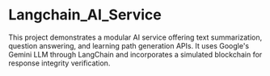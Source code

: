 # Langchain_AI_Service
This project demonstrates a modular AI service offering text summarization, question answering, and learning path generation APIs. It uses Google's Gemini LLM through LangChain and incorporates a simulated blockchain for response integrity verification.
